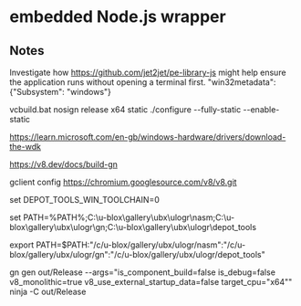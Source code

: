 # embedded Node.js wrapper

## Notes

Investigate how https://github.com/jet2jet/pe-library-js might help ensure the application runs without opening a terminal first.
"win32metadata": {"Subsystem": "windows"}

vcbuild.bat nosign release x64 static
./configure --fully-static --enable-static

https://learn.microsoft.com/en-gb/windows-hardware/drivers/download-the-wdk

https://v8.dev/docs/build-gn

gclient config https://chromium.googlesource.com/v8/v8.git

set DEPOT_TOOLS_WIN_TOOLCHAIN=0

set PATH=%PATH%;C:\u-blox\gallery\ubx\ulogr\nasm;C:\u-blox\gallery\ubx\ulogr\gn;C:\u-blox\gallery\ubx\ulogr\depot_tools

export PATH=$PATH:"/c/u-blox/gallery/ubx/ulogr/nasm":"/c/u-blox/gallery/ubx/ulogr/gn":"/c/u-blox/gallery/ubx/ulogr/depot_tools"

gn gen out/Release --args="is_component_build=false is_debug=false v8_monolithic=true v8_use_external_startup_data=false target_cpu=\"x64\""
ninja -C out/Release
